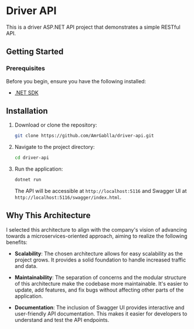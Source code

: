 # Driver API

This is a driver ASP.NET API project that demonstrates a simple RESTful API.

## Getting Started

### Prerequisites

Before you begin, ensure you have the following installed:

- [.NET SDK](https://dotnet.microsoft.com/download)

## Installation

1. Download or clone the repository:

   ```bash
   git clone https://github.com/AmrGablla/driver-api.git
   ```

2. Navigate to the project directory:

   ```bash
   cd driver-api
   ```

3. Run the application:

   ```bash
   dotnet run
   ```

   The API will be accessible at `http://localhost:5116` and Swagger UI at `http://localhost:5116/swagger/index.html`.

## Why This Architecture

I selected this architecture to align with the company's vision of advancing towards a microservices-oriented approach, aiming to realize the following benefits:

- **Scalability**: The chosen architecture allows for easy scalability as the project grows. It provides a solid foundation to handle increased traffic and data.

- **Maintainability**: The separation of concerns and the modular structure of this architecture make the codebase more maintainable. It's easier to update, add features, and fix bugs without affecting other parts of the application.

- **Documentation**: The inclusion of Swagger UI provides interactive and user-friendly API documentation. This makes it easier for developers to understand and test the API endpoints.